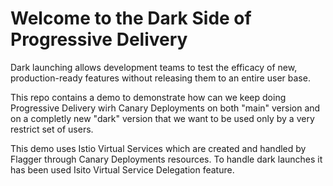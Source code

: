 # Welcome to the Dark Side of Progressive Delivery


Dark launching allows development teams to test the efficacy of new, production-ready features without releasing them to an entire user base. 

This repo contains a demo to demonstrate how can we keep doing Progressive Delivery wirh Canary Deployments on both "main" version and on a completly new "dark" version that we want to be used only by a very restrict set of users.

This demo uses Istio Virtual Services which are created and handled by Flagger through Canary Deployments resources. To handle dark launches it has been used Isito Virtual Service Delegation feature.


